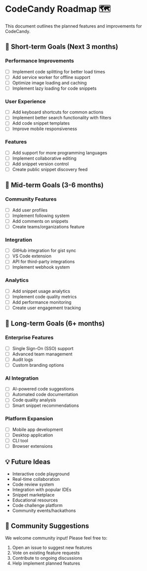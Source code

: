 # CodeCandy Roadmap 🗺️

This document outlines the planned features and improvements for CodeCandy.

## 🎯 Short-term Goals (Next 3 months)

### Performance Improvements
- [ ] Implement code splitting for better load times
- [ ] Add service worker for offline support
- [ ] Optimize image loading and caching
- [ ] Implement lazy loading for code snippets

### User Experience
- [ ] Add keyboard shortcuts for common actions
- [ ] Implement better search functionality with filters
- [ ] Add code snippet templates
- [ ] Improve mobile responsiveness

### Features
- [ ] Add support for more programming languages
- [ ] Implement collaborative editing
- [ ] Add snippet version control
- [ ] Create public snippet discovery feed

## 🌟 Mid-term Goals (3-6 months)

### Community Features
- [ ] Add user profiles
- [ ] Implement following system
- [ ] Add comments on snippets
- [ ] Create teams/organizations feature

### Integration
- [ ] GitHub integration for gist sync
- [ ] VS Code extension
- [ ] API for third-party integrations
- [ ] Implement webhook system

### Analytics
- [ ] Add snippet usage analytics
- [ ] Implement code quality metrics
- [ ] Add performance monitoring
- [ ] Create user engagement tracking

## 🚀 Long-term Goals (6+ months)

### Enterprise Features
- [ ] Single Sign-On (SSO) support
- [ ] Advanced team management
- [ ] Audit logs
- [ ] Custom branding options

### AI Integration
- [ ] AI-powered code suggestions
- [ ] Automated code documentation
- [ ] Code quality analysis
- [ ] Smart snippet recommendations

### Platform Expansion
- [ ] Mobile app development
- [ ] Desktop application
- [ ] CLI tool
- [ ] Browser extensions

## 💡 Future Ideas

- Interactive code playground
- Real-time collaboration
- Code review system
- Integration with popular IDEs
- Snippet marketplace
- Educational resources
- Code challenge platform
- Community events/hackathons

## 🤝 Community Suggestions

We welcome community input! Please feel free to:
1. Open an issue to suggest new features
2. Vote on existing feature requests
3. Contribute to ongoing discussions
4. Help implement planned features 